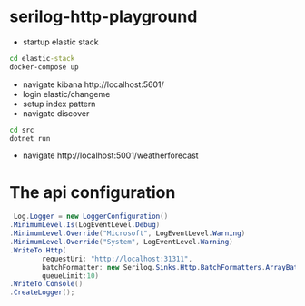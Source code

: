 # serilog-http-playground

 - startup elastic stack


```cmd
cd elastic-stack
docker-compose up
```

 - navigate kibana http://localhost:5601/
 - login elastic/changeme
 - setup index pattern
 - navigate discover

```cmd
cd src
dotnet run
```

 - navigate http://localhost:5001/weatherforecast

# The api configuration

```csharp
 Log.Logger = new LoggerConfiguration()
.MinimumLevel.Is(LogEventLevel.Debug)
.MinimumLevel.Override("Microsoft", LogEventLevel.Warning)
.MinimumLevel.Override("System", LogEventLevel.Warning)
.WriteTo.Http(
        requestUri: "http://localhost:31311",
        batchFormatter: new Serilog.Sinks.Http.BatchFormatters.ArrayBatchFormatter(),
        queueLimit:10)
.WriteTo.Console()
.CreateLogger();
```
